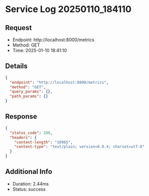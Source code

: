 # Service Log 20250110_184110

## Request
- Endpoint: http://localhost:8000/metrics
- Method: GET
- Time: 2025-01-10 18:41:10

## Details
```json
{
  "endpoint": "http://localhost:8000/metrics",
  "method": "GET",
  "query_params": {},
  "path_params": {}
}
```

## Response
```json
{
  "status_code": 200,
  "headers": {
    "content-length": "10965",
    "content-type": "text/plain; version=0.0.4; charset=utf-8"
  }
}
```

## Additional Info
- Duration: 2.44ms
- Status: success
